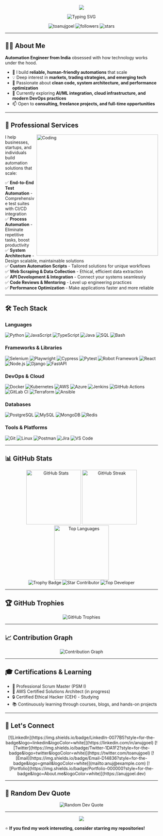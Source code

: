 <!-- Header Banner -->
<div align="center">
  <img src="https://capsule-render.vercel.app/api?type=waving&color=gradient&customColorList=6,11,20&height=200&section=header&text=Anuj%20Goel&fontSize=80&fontAlignY=35&animation=twinkling&fontColor=fff" />
</div>

<!-- Typing Animation -->
<p align="center">
  <img src="https://readme-typing-svg.demolab.com?font=Fira+Code&size=22&duration=3000&pause=1000&color=00D9FF&center=true&vCenter=true&multiline=false&width=600&lines=Automation+Engineer+%7C+Tech+Enthusiast;Building+Scalable+Solutions;Full-Stack+%2B+DevOps+%2B+Testing" alt="Typing SVG" />
</p>

<!-- Profile Views & Stats Badges -->
<p align="center">
  <img src="https://komarev.com/ghpvc/?username=toanujgoel&label=Profile%20views&color=0e75b6&style=flat" alt="toanujgoel" />
  <img src="https://img.shields.io/github/followers/toanujgoel?label=Followers&style=for-the-badge&color=blue" alt="followers" />
  <img src="https://img.shields.io/github/stars/toanujgoel?label=Stars&style=for-the-badge&color=yellow" alt="stars" />
</p>

---

## 👨‍💻 About Me

**Automation Engineer from India** obsessed with how technology works under the hood.

- 🔧 I build **reliable, human-friendly automations** that scale
- 💡 Deep interest in **markets, trading strategies, and emerging tech**
- 🚀 Passionate about **clean code, system architecture, and performance optimization**
- 🎯 Currently exploring **AI/ML integration, cloud infrastructure, and modern DevOps practices**
- 📫 Open to **consulting, freelance projects, and full-time opportunities**

---

## 💼 Professional Services

<img align="right" alt="Coding" width="400" src="https://cdn.dribbble.com/users/1162077/screenshots/3848914/programmer.gif"/>

I help businesses, startups, and individuals build automation solutions that scale:

✅ **End-to-End Test Automation** - Comprehensive test suites with CI/CD integration  
✅ **Process Automation** - Eliminate repetitive tasks, boost productivity  
✅ **System Architecture** - Design scalable, maintainable solutions  
✅ **Custom Automation Scripts** - Tailored solutions for unique workflows  
✅ **Web Scraping & Data Collection** - Ethical, efficient data extraction  
✅ **API Development & Integration** - Connect your systems seamlessly  
✅ **Code Reviews & Mentoring** - Level up engineering practices  
✅ **Performance Optimization** - Make applications faster and more reliable  

---

## 🛠️ Tech Stack

### Languages
![Python](https://img.shields.io/badge/Python-3776AB?style=for-the-badge&logo=python&logoColor=white)
![JavaScript](https://img.shields.io/badge/JavaScript-F7DF1E?style=for-the-badge&logo=javascript&logoColor=black)
![TypeScript](https://img.shields.io/badge/TypeScript-007ACC?style=for-the-badge&logo=typescript&logoColor=white)
![Java](https://img.shields.io/badge/Java-ED8B00?style=for-the-badge&logo=openjdk&logoColor=white)
![SQL](https://img.shields.io/badge/SQL-4479A1?style=for-the-badge&logo=postgresql&logoColor=white)
![Bash](https://img.shields.io/badge/Bash-4EAA25?style=for-the-badge&logo=gnu-bash&logoColor=white)

### Frameworks & Libraries
![Selenium](https://img.shields.io/badge/Selenium-43B02A?style=for-the-badge&logo=selenium&logoColor=white)
![Playwright](https://img.shields.io/badge/Playwright-2EAD33?style=for-the-badge&logo=playwright&logoColor=white)
![Cypress](https://img.shields.io/badge/Cypress-17202C?style=for-the-badge&logo=cypress&logoColor=white)
![Pytest](https://img.shields.io/badge/Pytest-0A9EDC?style=for-the-badge&logo=pytest&logoColor=white)
![Robot Framework](https://img.shields.io/badge/Robot%20Framework-000000?style=for-the-badge&logo=robot-framework&logoColor=white)
![React](https://img.shields.io/badge/React-20232A?style=for-the-badge&logo=react&logoColor=61DAFB)
![Node.js](https://img.shields.io/badge/Node.js-43853D?style=for-the-badge&logo=node.js&logoColor=white)
![Django](https://img.shields.io/badge/Django-092E20?style=for-the-badge&logo=django&logoColor=white)
![FastAPI](https://img.shields.io/badge/FastAPI-009688?style=for-the-badge&logo=fastapi&logoColor=white)

### DevOps & Cloud
![Docker](https://img.shields.io/badge/Docker-2496ED?style=for-the-badge&logo=docker&logoColor=white)
![Kubernetes](https://img.shields.io/badge/Kubernetes-326CE5?style=for-the-badge&logo=kubernetes&logoColor=white)
![AWS](https://img.shields.io/badge/AWS-232F3E?style=for-the-badge&logo=amazon-aws&logoColor=white)
![Azure](https://img.shields.io/badge/Azure-0089D6?style=for-the-badge&logo=microsoft-azure&logoColor=white)
![Jenkins](https://img.shields.io/badge/Jenkins-D24939?style=for-the-badge&logo=jenkins&logoColor=white)
![GitHub Actions](https://img.shields.io/badge/GitHub_Actions-2088FF?style=for-the-badge&logo=github-actions&logoColor=white)
![GitLab CI](https://img.shields.io/badge/GitLab_CI-FC6D26?style=for-the-badge&logo=gitlab&logoColor=white)
![Terraform](https://img.shields.io/badge/Terraform-7B42BC?style=for-the-badge&logo=terraform&logoColor=white)
![Ansible](https://img.shields.io/badge/Ansible-EE0000?style=for-the-badge&logo=ansible&logoColor=white)

### Databases
![PostgreSQL](https://img.shields.io/badge/PostgreSQL-316192?style=for-the-badge&logo=postgresql&logoColor=white)
![MySQL](https://img.shields.io/badge/MySQL-4479A1?style=for-the-badge&logo=mysql&logoColor=white)
![MongoDB](https://img.shields.io/badge/MongoDB-4EA94B?style=for-the-badge&logo=mongodb&logoColor=white)
![Redis](https://img.shields.io/badge/Redis-DC382D?style=for-the-badge&logo=redis&logoColor=white)

### Tools & Platforms
![Git](https://img.shields.io/badge/Git-F05032?style=for-the-badge&logo=git&logoColor=white)
![Linux](https://img.shields.io/badge/Linux-FCC624?style=for-the-badge&logo=linux&logoColor=black)
![Postman](https://img.shields.io/badge/Postman-FF6C37?style=for-the-badge&logo=postman&logoColor=white)
![Jira](https://img.shields.io/badge/Jira-0052CC?style=for-the-badge&logo=jira&logoColor=white)
![VS Code](https://img.shields.io/badge/VS_Code-007ACC?style=for-the-badge&logo=visual-studio-code&logoColor=white)

---

## 📊 GitHub Stats

<div align="center">
  <img src="https://github-readme-stats.vercel.app/api?username=toanujgoel&show_icons=true&theme=tokyonight&hide_border=true&bg_color=0D1117&title_color=00D9FF&icon_color=00D9FF" alt="GitHub Stats" height="180"/>
  <img src="https://github-readme-streak-stats.herokuapp.com/?user=toanujgoel&theme=tokyonight&hide_border=true&background=0D1117&ring=00D9FF&fire=00D9FF&currStreakLabel=00D9FF" alt="GitHub Streak" height="180"/>
</div>

<div align="center">
  <img src="https://github-readme-stats.vercel.app/api/top-langs/?username=toanujgoel&layout=compact&theme=tokyonight&hide_border=true&bg_color=0D1117&title_color=00D9FF" alt="Top Languages" height="180"/>
</div>

<!-- Hardcoded Trophy Badge -->
<div align="center">
  <img src="https://img.shields.io/badge/🏆_GitHub_Trophy-Gold-FFD700?style=for-the-badge" alt="Trophy Badge" />
  <img src="https://img.shields.io/badge/⭐_Star_Contributor-Platinum-E5E4E2?style=for-the-badge" alt="Star Contributor" />
  <img src="https://img.shields.io/badge/🚀_Top_Developer-Diamond-B9F2FF?style=for-the-badge" alt="Top Developer" />
</div>

---

## 🏆 GitHub Trophies

<div align="center">
  <img src="https://github-profile-trophy.vercel.app/?username=toanujgoel&theme=tokyonight&no-frame=true&no-bg=true&column=7" alt="GitHub Trophies" />
</div>

---

## 📈 Contribution Graph

<div align="center">
  <img src="https://github-readme-activity-graph.vercel.app/graph?username=toanujgoel&bg_color=0D1117&color=00D9FF&line=00D9FF&point=FFFFFF&hide_border=true" alt="Contribution Graph" />
</div>

---

## 🎓 Certifications & Learning

- 🏅 Professional Scrum Master (PSM I)
- 📜 AWS Certified Solutions Architect (in progress)
- 🔒 Certified Ethical Hacker (CEH) - Studying
- 📚 Continuously learning through courses, blogs, and hands-on projects

---

## 🤝 Let's Connect

<div align="center">
[![LinkedIn](https://img.shields.io/badge/LinkedIn-0077B5?style=for-the-badge&logo=linkedin&logoColor=white)](https://linkedin.com/in/anujgoel)
[![Twitter](https://img.shields.io/badge/Twitter-1DA1F2?style=for-the-badge&logo=twitter&logoColor=white)](https://twitter.com/toanujgoel)
[![Email](https://img.shields.io/badge/Email-D14836?style=for-the-badge&logo=gmail&logoColor=white)](mailto:anuj@example.com)
[![Portfolio](https://img.shields.io/badge/Portfolio-000000?style=for-the-badge&logo=About.me&logoColor=white)](https://anujgoel.dev)
</div>

---

## 💭 Random Dev Quote

<div align="center">
  <img src="https://quotes-github-readme.vercel.app/api?type=horizontal&theme=tokyonight" alt="Random Dev Quote" />
</div>

---

<div align="center">
  <img src="https://capsule-render.vercel.app/api?type=waving&color=gradient&customColorList=6,11,20&height=100&section=footer" />
</div>

⭐ **If you find my work interesting, consider starring my repositories!**
